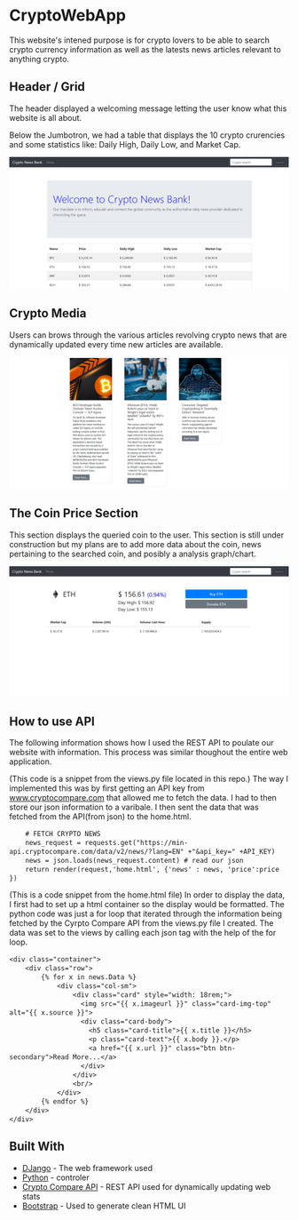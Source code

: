 ﻿# CryptoWebApp
This website's intened purpose is for crypto lovers to be able to search crypto currency information as well as the latests news articles relevant to anything crypto.

## Header / Grid 
The header displayed a welcoming message letting the user know what this website is all about. 

Below the Jumbotron, we had a table that displays the 10 crypto crurencies and some statistics like: Daily High, Daily Low, and Market Cap.

![](screenshots/header.png)

## Crypto Media
Users can brows through the various articles revolving crypto news that are dynamically updated every time new articles are available.

![](screenshots/news.png)

## The Coin Price Section
This section displays the queried coin to the user. This section is still under construction but my plans are to add more data about the coin, news pertaining to the searched coin, and posibly a analysis graph/chart. 

![](screenshots/coin-search.png)

## How to use API
The following information shows how I used the REST API to poulate our website with information. This process was similar thoughout the entire web application. 

(This code is a snippet from the views.py file located in this repo.) The way I implemented this was by first getting an API key from www.cryptocompare.com that allowed me to fetch the data. I had to then store our json information to a varibale. I then sent the data that was fetched from the API(from json) to the home.html.
```
	# FETCH CRYPTO NEWS
	news_request = requests.get("https://min-api.cryptocompare.com/data/v2/news/?lang=EN" +"&api_key=" +API_KEY)
	news = json.loads(news_request.content) # read our json
	return render(request,'home.html', {'news' : news, 'price':price })
 ```
(This is a code snippet from the home.html file) In order to display the data, I first had to set up a html container so the display would be formatted. The python code was just a for loop that iterated through the information being fetched by the Cyrpto Compare API from the views.py file I created. The data was set to the views by calling each json tag with the help of the for loop.

```
<div class="container">
	<div class="row">
		{% for x in news.Data %}
			<div class="col-sm">
				<div class="card" style="width: 18rem;">
				  <img src="{{ x.imageurl }}" class="card-img-top" alt="{{ x.source }}">
				  <div class="card-body">
				    <h5 class="card-title">{{ x.title }}</h5>
				    <p class="card-text">{{ x.body }}.</p>
				    <a href="{{ x.url }}" class="btn btn-secondary">Read More...</a>
				  </div>
				</div>
				<br/>
			</div>
		{% endfor %}
	</div>
</div>
```


## Built With

* [DJango](https://www.djangoproject.com/) - The web framework used
* [Python](https://www.python.org/) - controler
* [Crypto Compare API](https://min-api.cryptocompare.com/) - REST API used for dynamically updating web stats
* [Bootstrap](https://getbootstrap.com) - Used to generate clean HTML UI
